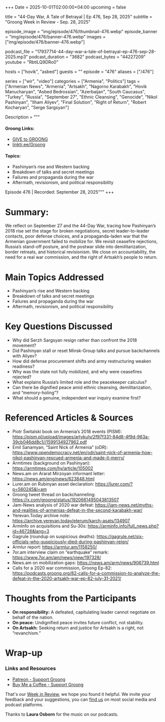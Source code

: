 +++
Date = 2025-10-01T02:00:00+04:00
upcoming = false

title = "44-Day War, A Tale of Betrayal | Ep 476, Sep 28, 2025"
subtitle = "Groong Week in Review - Sep. 28, 2025"

episode_image = "img/episode/476/thumbnail-476.webp"
episode_banner = "img/episode/476/banner-476.webp"
images = ["img/episode/476/banner-476.webp"]

podcast_file     = "17937714-44-day-war-a-tale-of-betrayal-ep-476-sep-28-2025.mp3"
podcast_duration = "3682"
podcast_bytes    = "44227209"
youtube = "RbtiLQ9DRo0"

hosts = ["hovik", "asbed"]
guests = ""
episode = "476"
aliases = ["/476"]

series = ["wir", "video"]
categories = ["Armenia", "Politics"]
tags = ["Armenian News", "Armenia", "Artsakh", "Nagorno Karabakh", "Hovik Manucharyan", "Asbed Bedrossian", "Azerbaijan", "South Caucasus", "Turkey", "Russia", "September 27", "Ethnic Cleansing", "Genocide", "Nikol Pashinyan", "Ilham Aliyev", "Final Solution", "Right of Return", "Robert Kocharyan", "Serge Sargsyan"]

Description = """

#### Groong Links:
* [GIVE to GROONG](https://podcasts.groong.org/donate)
* [linktr.ee/Groong](https://linktr.ee/groong)

#### Topics:
* Pashinyan’s rise and Western backing
* Breakdown of talks and secret meetings
* Failures and propaganda during the war
* Aftermath, revisionism, and political responsibility

Episode 476 | Recorded: September 28, 2025"""
+++


# Summary:
We reflect on September 27 and the 44-Day War, tracing how Pashinyan’s 2018 rise set the stage for broken negotiations, secret leader-to-leader contacts, poor defense choices, and a propaganda-laden war that the Armenian government failed to mobilize for. We revisit ceasefire rejections, Russia’s stand-off posture, and the postwar slide into demilitarization, border retreats, and historical revisionism. We close on accountability, the need for a real war commission, and the right of Artsakh’s people to return.

# Main Topics Addressed
- Pashinyan’s rise and Western backing  
- Breakdown of talks and secret meetings  
- Failures and propaganda during the war  
- Aftermath, revisionism, and political responsibility  

# Key Questions Discussed
- Why did Serzh Sargsyan resign rather than confront the 2018 movement?  
- Did Pashinyan stall or reset Minsk-Group talks and pursue backchannels with Aliyev?  
- How did defense procurement shifts and army restructuring weaken readiness?  
- Why was the state not fully mobilized, and why were ceasefires rejected?  
- What explains Russia’s limited role and the peacekeeper calculus?  
- Can there be dignified peace amid ethnic cleansing, demilitarization, and “memory-holing”?  
- What should a genuine, independent war inquiry examine first?

# Referenced Articles & Sources
- Piotr Świtalski book on Armenia’s 2018 events (PISM): https://pism.pl/upload/images/artykuly/2f97f331-84d8-4f9d-963a-39cb046dd8c1//1599134927962.pdf  
- Emil Sanamyan, “Saint Nick of Armenia” (oDR): https://www.opendemocracy.net/en/odr/saint-nick-of-armenia-how-nikol-pashinyan-rescued-armenia-and-made-it-merry/  
- Armtimes (background on Pashinyan): https://armtimes.com/hy/article/105002  
- News.am on Ararat Mirzoyan informant letter: https://news.am/eng/news/623848.html  
- Lurer.am on Rubinyan asset declaration: https://lurer.com/?p=560245&l=am  
- Groong tweet thread on backchanneling: https://x.com/groong/status/1920661495043813507  
- Jam-News analysis of 2020 war defeat: https://jam-news.net/myths-and-realities-of-armenias-defeat-in-the-second-karabakh-war/  
- Yerevan.Today archive note: https://archive.yerevan.today/eterum/karch-asats/134907  
- ArmInfo on acquisitions and Su-30s: https://arminfo.info/full_news.php?id=46726&lang=3  
- Gagrule (roundup on suspicious deaths): https://gagrule.net/six-officials-who-suspiciously-died-during-pashinyan-reign/  
- Armlur report: https://armlur.am/1158250/  
- 7or.am interview claim on “earthquake” remark: https://www.7or.am/am/news/view/197328/  
- News.am on mobilization gaps: https://news.am/arm/news/906739.html  
- Calls for a 2020 war commission, Groong Ep-82: https://podcasts.groong.org/82-calls-for-a-commission-to-analyze-the-defeat-in-the-2020-artsakh-war-ep-82-july-31-2021/

# Thoughts from the Participants
- **On responsibility:** A defeated, capitulating leader cannot negotiate on behalf of the nation.  
- **On peace:** Undignified peace invites future conflict, not stability.  
- **On Artsakh:** Seeking return and justice for Artsakh is a right, not “revanchism.”  



# Wrap-up

### **Links and Resources**

* [Patreon - Support Groong](https://www.patreon.com/ann_groong)
* [Buy Me a Coffee - Support Groong](https://www.buymeacoffee.com/groong)

That's our [Week in Review](https://podcasts.groong.org/), we hope you found it helpful. We invite your feedback and your suggestions, you can [find us](https://linktr.ee/groong) on most social media and podcast platforms.

Thanks to __Laura Osborn__ for the music on our podcasts.

